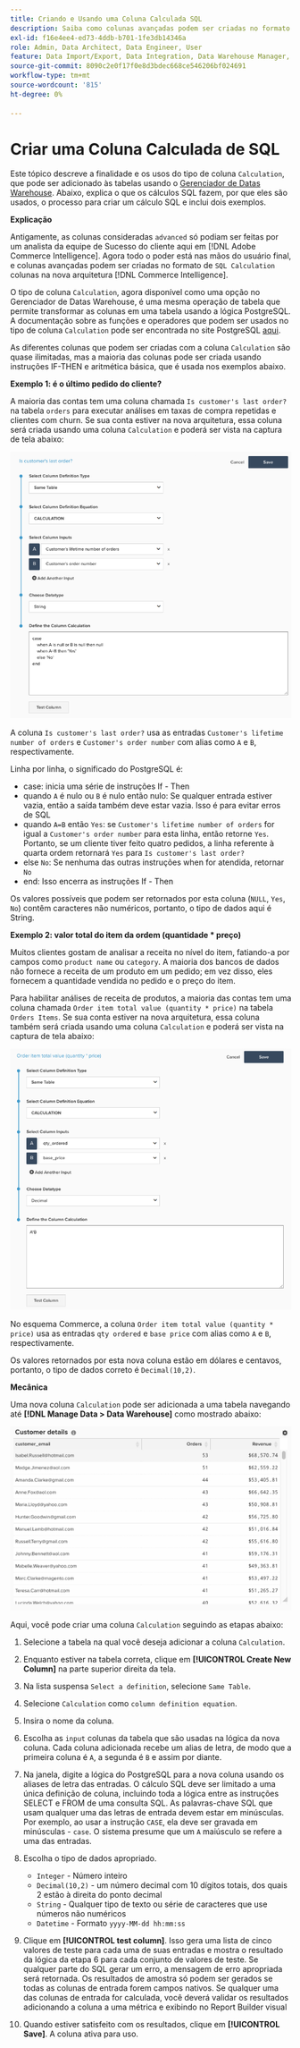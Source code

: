 ```yaml
---
title: Criando e Usando uma Coluna Calculada SQL
description: Saiba como colunas avançadas podem ser criadas no formato de colunas de Cálculo SQL na nova arquitetura do Adobe Commerce Intelligence.
exl-id: f16e4ee4-ed73-4ddb-b701-1fe3db14346a
role: Admin, Data Architect, Data Engineer, User
feature: Data Import/Export, Data Integration, Data Warehouse Manager, SQL Report Builder, Commerce Tables
source-git-commit: 8090c2e0f17f0e8d3bdec668ce546206bf024691
workflow-type: tm+mt
source-wordcount: '815'
ht-degree: 0%

---
```


# Criar uma Coluna Calculada de SQL

Este tópico descreve a finalidade e os usos do tipo de coluna `Calculation`, que pode ser adicionado às tabelas usando o [Gerenciador de Datas Warehouse](../data-warehouse-mgr/tour-dwm.md). Abaixo, explica o que os cálculos SQL fazem, por que eles são usados, o processo para criar um cálculo SQL e inclui dois exemplos.

**Explicação**

Antigamente, as colunas consideradas `advanced` só podiam ser feitas por um analista da equipe de Sucesso do cliente aqui em [!DNL Adobe Commerce Intelligence]. Agora todo o poder está nas mãos do usuário final, e colunas avançadas podem ser criadas no formato de `SQL Calculation` colunas na nova arquitetura [!DNL Commerce Intelligence].

O tipo de coluna `Calculation`, agora disponível como uma opção no Gerenciador de Datas Warehouse, é uma mesma operação de tabela que permite transformar as colunas em uma tabela usando a lógica PostgreSQL. A documentação sobre as funções e operadores que podem ser usados no tipo de coluna `Calculation` pode ser encontrada no site PostgreSQL [aqui](https://www.postgresql.org/docs/9.6/functions.html).

As diferentes colunas que podem ser criadas com a coluna `Calculation` são quase ilimitadas, mas a maioria das colunas pode ser criada usando instruções IF-THEN e aritmética básica, que é usada nos exemplos abaixo.

**Exemplo 1: é o último pedido do cliente?**

A maioria das contas tem uma coluna chamada `Is customer's last order?` na tabela `orders` para executar análises em taxas de compra repetidas e clientes com churn. Se sua conta estiver na nova arquitetura, essa coluna será criada usando uma coluna `Calculation` e poderá ser vista na captura de tela abaixo:

![](../../assets/Is_customer_s_last_order.png)

A coluna `Is customer's last order?` usa as entradas `Customer's lifetime number of orders` e `Customer's order number` com alias como `A` e `B`, respectivamente.

Linha por linha, o significado do PostgreSQL é:

* case: inicia uma série de instruções If - Then
* quando `A` é nulo ou `B` é nulo então nulo: Se qualquer entrada estiver vazia, então a saída também deve estar vazia. Isso é para evitar erros de SQL
* quando `A=B` então `Yes`: se `Customer's lifetime number of orders` for igual a `Customer's order number` para esta linha, então retorne `Yes`. Portanto, se um cliente tiver feito quatro pedidos, a linha referente à quarta ordem retornará `Yes` para `Is customer's last order?`
* else `No`: Se nenhuma das outras instruções when for atendida, retornar `No`
* end: Isso encerra as instruções If - Then

Os valores possíveis que podem ser retornados por esta coluna (`NULL`, `Yes`, `No`) contêm caracteres não numéricos, portanto, o tipo de dados aqui é String.

**Exemplo 2: valor total do item da ordem (quantidade * preço)**

Muitos clientes gostam de analisar a receita no nível do item, fatiando-a por campos como `product name` ou `category`. A maioria dos bancos de dados não fornece a receita de um produto em um pedido; em vez disso, eles fornecem a quantidade vendida no pedido e o preço do item.

Para habilitar análises de receita de produtos, a maioria das contas tem uma coluna chamada `Order item total value (quantity * price)` na tabela `Orders Items`. Se sua conta estiver na nova arquitetura, essa coluna também será criada usando uma coluna `Calculation` e poderá ser vista na captura de tela abaixo:

![](../../assets/Order_item_total_value.png)

No esquema Commerce, a coluna `Order item total value (quantity * price)` usa as entradas `qty ordered` e `base price` com alias como `A` e `B`, respectivamente.

Os valores retornados por esta nova coluna estão em dólares e centavos, portanto, o tipo de dados correto é `Decimal(10,2)`.

**Mecânica**

Uma nova coluna `Calculation` pode ser adicionada a uma tabela navegando até **[!DNL Manage Data > Data Warehouse]** como mostrado abaixo:

![](../../assets/blobid2.png)

Aqui, você pode criar uma coluna `Calculation` seguindo as etapas abaixo:

1. Selecione a tabela na qual você deseja adicionar a coluna `Calculation`.
1. Enquanto estiver na tabela correta, clique em **[!UICONTROL Create New Column]** na parte superior direita da tela.
1. Na lista suspensa `Select a definition`, selecione `Same Table`.
1. Selecione `Calculation` como `column definition equation`.
1. Insira o nome da coluna.
1. Escolha as `input` colunas da tabela que são usadas na lógica da nova coluna. Cada coluna adicionada recebe um alias de letra, de modo que a primeira coluna é `A`, a segunda é `B` e assim por diante.
1. Na janela, digite a lógica do PostgreSQL para a nova coluna usando os aliases de letra das entradas. O cálculo SQL deve ser limitado a uma única definição de coluna, incluindo toda a lógica entre as instruções SELECT e FROM de uma consulta SQL. As palavras-chave SQL que usam qualquer uma das letras de entrada devem estar em minúsculas. Por exemplo, ao usar a instrução `CASE`, ela deve ser gravada em minúsculas - `case`. O sistema presume que um `A` maiúsculo se refere a uma das entradas.
1. Escolha o tipo de dados apropriado.
   * `Integer` - Número inteiro
   * `Decimal(10,2)` - um número decimal com 10 dígitos totais, dos quais 2 estão à direita do ponto decimal
   * `String` - Qualquer tipo de texto ou série de caracteres que use números não numéricos
   * `Datetime` - Formato `yyyy-MM-dd hh:mm:ss`

1. Clique em **[!UICONTROL test column]**. Isso gera uma lista de cinco valores de teste para cada uma de suas entradas e mostra o resultado da lógica da etapa 6 para cada conjunto de valores de teste. Se qualquer parte do SQL gerar um erro, a mensagem de erro apropriada será retornada. Os resultados de amostra só podem ser gerados se todas as colunas de entrada forem campos nativos. Se qualquer uma das colunas de entrada for calculada, você deverá validar os resultados adicionando a coluna a uma métrica e exibindo no Report Builder visual

1. Quando estiver satisfeito com os resultados, clique em **[!UICONTROL Save]**. A coluna ativa para uso.
